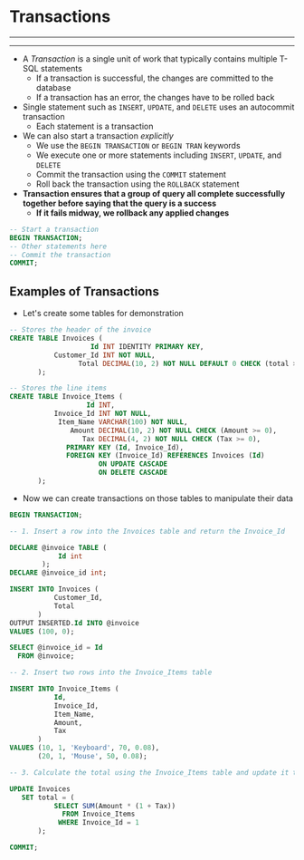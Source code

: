 # Transactions

---

---

- A *Transaction* is a single unit of work that typically contains multiple T-SQL statements
  - If a transaction is successful, the changes are committed to the database
  - If a transaction has an error, the changes have to be rolled back
- Single statement such as `INSERT`, `UPDATE`, and `DELETE` uses an autocommit transaction
  - Each statement is a transaction
- We can also start a transaction *explicitly*
  - We use the `BEGIN TRANSACTION` or `BEGIN TRAN` keywords
  - We execute one or more statements including `INSERT`, `UPDATE`, and `DELETE`
  - Commit the transaction using the `COMMIT` statement
  - Roll back the transaction using the `ROLLBACK` statement
- **Transaction ensures that a group of query all complete successfully together before saying that the query is a success**
  - **If it fails midway, we rollback any applied changes**

```sql
-- Start a transaction
BEGIN TRANSACTION;
-- Other statements here
-- Commit the transaction
COMMIT;
```

## Examples of Transactions

- Let's create some tables for demonstration

```sql
-- Stores the header of the invoice
CREATE TABLE Invoices (
                    Id INT IDENTITY PRIMARY KEY,
           Customer_Id INT NOT NULL,
                 Total DECIMAL(10, 2) NOT NULL DEFAULT 0 CHECK (total >= 0)
       );

-- Stores the line items
CREATE TABLE Invoice_Items (
                   Id INT,
           Invoice_Id INT NOT NULL,
            Item_Name VARCHAR(100) NOT NULL,
               Amount DECIMAL(10, 2) NOT NULL CHECK (Amount >= 0),
                  Tax DECIMAL(4, 2) NOT NULL CHECK (Tax >= 0),
              PRIMARY KEY (Id, Invoice_Id),
              FOREIGN KEY (Invoice_Id) REFERENCES Invoices (Id)
                      ON UPDATE CASCADE
                      ON DELETE CASCADE
       );
```

- Now we can create transactions on those tables to manipulate their data

```sql
BEGIN TRANSACTION;

-- 1. Insert a row into the Invoices table and return the Invoice_Id

DECLARE @invoice TABLE (
            Id int
        );
DECLARE @invoice_id int;

INSERT INTO Invoices (
           Customer_Id,
           Total
       )
OUTPUT INSERTED.Id INTO @invoice
VALUES (100, 0);

SELECT @invoice_id = Id
  FROM @invoice;

-- 2. Insert two rows into the Invoice_Items table

INSERT INTO Invoice_Items (
           Id,
           Invoice_Id,
           Item_Name,
           Amount,
           Tax
       )
VALUES (10, 1, 'Keyboard', 70, 0.08),
       (20, 1, 'Mouse', 50, 0.08);

-- 3. Calculate the total using the Invoice_Items table and update it to the Invoices table

UPDATE Invoices
   SET total = (
           SELECT SUM(Amount * (1 + Tax))
             FROM Invoice_Items
            WHERE Invoice_Id = 1
       );

COMMIT;
```
